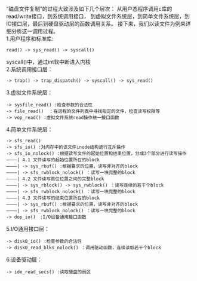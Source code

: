 “磁盘文件复制”的过程大致涉及如下几个层次：
从用户态程序调用c库的read/write接口，到系统调用接口，
到虚拟文件系统层，到简单文件系统层，到IO接口层，最后到硬盘驱动层的函数调用关系。
接下来，我们以读文件为例来详细分析这一调用过程。        
1.用户程序和标准库:
```
read() -> sys_read() -> syscall()  
```
syscall()中，通过int软中断进入内核     
2.系统调用接口层：    
```
-> trap() -> trap_dispatch() -> syscall() -> sys_read()    
```
3.虚拟文件系统层：
```
-> sysfile_read() :检查参数的合法性
-> file_read()	：在进程的文件列表中寻找指定的文件，检查读写权限等
-> vop_read() :虚拟文件系统read操作统一接口函数
```
4.简单文件系统层：
```
-> sfs_read()
-> sfs_io() :对内存中的该文件inode结构进行互斥操作
-> sfs_io_nolock() :根据读写文件的起始位置和结束位置，分成3个部分进行读写操作        
————| 4.1 文件读写的起始位置所在的block
————| -> sys_rbuf() :根据要求的位置，读写非对齐的block
————| -> sfs_rwblock_nolock() ：读写一块完整的block
————| 4.2 文件读写首位位置之间的完整block
————| -> sys_rblock() -> sys_rwblock() ：读写连续的若干个block
————| -> sfs_rwblock_nolock() ：读写一块完整的block
————| 4.3 文件读写的结束位置所在的block
————| -> sys_rbuf() :根据要求的位置，读写非对齐的block
————| -> sfs_rwblock_nolock() ：读写一块完整的block
-> dop_io()　:I/O设备通用接口函数
```
5.I/O通用接口层：
```
-> disk0_io() :检查参数的合法性
-> disk0_read_blks_nolock() ：调用驱动函数，连续读取若干个block
```
6.设备驱动层：
```
-> ide_read_secs() :读取硬盘的扇区
```
